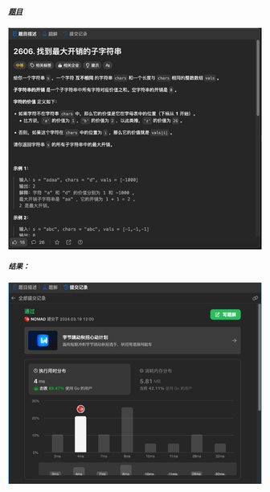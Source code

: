 ##### [题目](https://leetcode.cn/problems/find-the-substring-with-maximum-cost/description/)
![pic](img.png)
##### 结果：
![pic](result.png)
